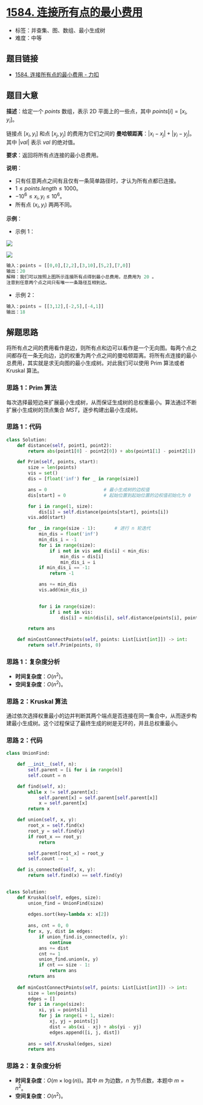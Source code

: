 # [1584. 连接所有点的最小费用](https://leetcode.cn/problems/min-cost-to-connect-all-points/)

- 标签：并查集、图、数组、最小生成树
- 难度：中等

## 题目链接

- [1584. 连接所有点的最小费用 - 力扣](https://leetcode.cn/problems/min-cost-to-connect-all-points/)

## 题目大意

**描述**：给定一个 $points$ 数组，表示 2D 平面上的一些点，其中 $points[i] = [x_i, y_i]$。

链接点 $[x_i, y_i]$ 和点 $[x_j, y_j]$ 的费用为它们之间的 **曼哈顿距离**：$|x_i - x_j| + |y_i - y_j|$。其中 $|val|$ 表示 $val$ 的绝对值。

**要求**：返回将所有点连接的最小总费用。

**说明**：

- 只有任意两点之间有且仅有一条简单路径时，才认为所有点都已连接。
- $1 \le points.length \le 1000$。
- $-10^6 \le x_i, y_i \le 10^6$。
- 所有点 $(x_i, y_i)$ 两两不同。

**示例**：

- 示例 1：

![](https://assets.leetcode.com/uploads/2020/08/26/d.png)

![](https://assets.leetcode.com/uploads/2020/08/26/c.png)

```python
输入：points = [[0,0],[2,2],[3,10],[5,2],[7,0]]
输出：20
解释：我们可以按照上图所示连接所有点得到最小总费用，总费用为 20 。
注意到任意两个点之间只有唯一一条路径互相到达。
```

- 示例 2：

```python
输入：points = [[3,12],[-2,5],[-4,1]]
输出：18
```

## 解题思路

将所有点之间的费用看作是边，则所有点和边可以看作是一个无向图。每两个点之间都存在一条无向边，边的权重为两个点之间的曼哈顿距离。将所有点连接的最小总费用，其实就是求无向图的最小生成树。对此我们可以使用 Prim 算法或者 Kruskal 算法。

### 思路 1：Prim 算法

每次选择最短边来扩展最小生成树，从而保证生成树的总权重最小。算法通过不断扩展小生成树的顶点集合 $MST$，逐步构建出最小生成树。

### 思路 1：代码

```Python
class Solution:
    def distance(self, point1, point2):
        return abs(point1[0] - point2[0]) + abs(point1[1] - point2[1])

    def Prim(self, points, start):
        size = len(points)
        vis = set()
        dis = [float('inf') for _ in range(size)]

        ans = 0                     # 最小生成树的边权值
        dis[start] = 0              # 起始位置到起始位置的边权值初始化为 0

        for i in range(1, size):
            dis[i] = self.distance(points[start], points[i])
        vis.add(start)

        for _ in range(size - 1):       # 进行 n 轮迭代
            min_dis = float('inf')
            min_dis_i = -1
            for i in range(size):
                if i not in vis and dis[i] < min_dis:
                    min_dis = dis[i]
                    min_dis_i = i
            if min_dis_i == -1:
                return -1

            ans += min_dis
            vis.add(min_dis_i)
            

            for i in range(size):
                if i not in vis:
                    dis[i] = min(dis[i], self.distance(points[i], points[min_dis_i]))

        return ans

    def minCostConnectPoints(self, points: List[List[int]]) -> int:
        return self.Prim(points, 0)
```

### 思路 1：复杂度分析

- **时间复杂度**：$O(n^2)$。
- **空间复杂度**：$O(n^2)$。

### 思路 2：Kruskal 算法

通过依次选择权重最小的边并判断其两个端点是否连接在同一集合中，从而逐步构建最小生成树。这个过程保证了最终生成的树是无环的，并且总权重最小。

### 思路 2：代码

```python
class UnionFind:

    def __init__(self, n):
        self.parent = [i for i in range(n)]
        self.count = n

    def find(self, x):
        while x != self.parent[x]:
            self.parent[x] = self.parent[self.parent[x]]
            x = self.parent[x]
        return x

    def union(self, x, y):
        root_x = self.find(x)
        root_y = self.find(y)
        if root_x == root_y:
            return

        self.parent[root_x] = root_y
        self.count -= 1

    def is_connected(self, x, y):
        return self.find(x) == self.find(y)
    

class Solution:
    def Kruskal(self, edges, size):
        union_find = UnionFind(size)
        
        edges.sort(key=lambda x: x[2])
        
        ans, cnt = 0, 0
        for x, y, dist in edges:
            if union_find.is_connected(x, y):
                continue
            ans += dist
            cnt += 1
            union_find.union(x, y)
            if cnt == size - 1:
                return ans
        return ans
    
    def minCostConnectPoints(self, points: List[List[int]]) -> int:
        size = len(points)
        edges = []
        for i in range(size):
            xi, yi = points[i]
            for j in range(i + 1, size):
                xj, yj = points[j]
                dist = abs(xi - xj) + abs(yi - yj)
                edges.append([i, j, dist])
                
        ans = self.Kruskal(edges, size)
        return ans

```

### 思路 2：复杂度分析

- **时间复杂度**：$O(m \times \log(n))$。其中 $m$ 为边数，$n$ 为节点数，本题中 $m = n^2$。
- **空间复杂度**：$O(n^2)$。

